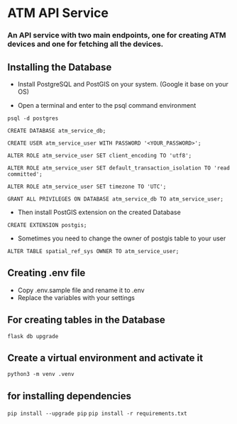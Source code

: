 
# ATM API Service

### An API service with two main endpoints, one for creating ATM devices and one for fetching all the devices.

## Installing the Database

- Install PostgreSQL and PostGIS on your system. (Google it base on your OS)

- Open a terminal and enter to the psql command environment

`psql -d postgres`
 
`CREATE DATABASE atm_service_db;`

`CREATE USER atm_service_user WITH PASSWORD '<YOUR_PASSWORD>';`

`ALTER ROLE atm_service_user SET client_encoding TO 'utf8';`

`ALTER ROLE atm_service_user SET default_transaction_isolation TO 'read committed';`

`ALTER ROLE atm_service_user SET timezone TO 'UTC';`

`GRANT ALL PRIVILEGES ON DATABASE atm_service_db TO atm_service_user;`


- Then install PostGIS extension on the created Database

`CREATE EXTENSION postgis;`

- Sometimes you need to change the owner of postgis table to your user

`ALTER TABLE spatial_ref_sys OWNER TO atm_service_user;`

## Creating .env file

- Copy .env.sample file and rename it to .env
- Replace the variables with your settings

## For creating tables in the Database

`flask db upgrade`

## Create a virtual environment and activate it

`python3 -m venv .venv`

## for installing dependencies

`pip install --upgrade pip`
`pip install -r requirements.txt`